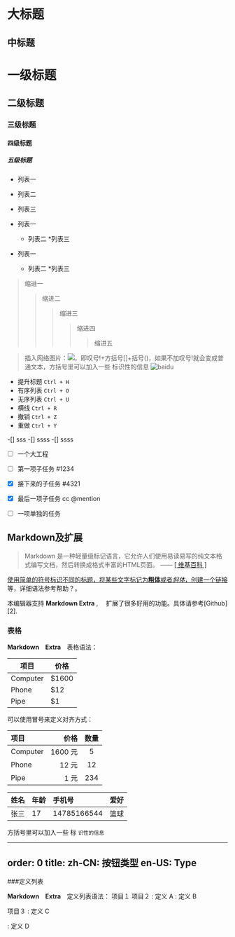 大标题 
============

中标题
-------------

# 一级标题
## 二级标题
### 三级标题
#### 四级标题
##### 五级标题


* 列表一
* 列表二
* 列表三

* 列表一
  * 列表二
    *列表三
  
* 列表一
    * 列表二
         *列表三
  
>缩进一
>>缩进二
>>>缩进三
>>>>缩进四
>>>>>缩进五
  
> 插入网络图片：![](网络图片链接地址)，即叹号!+方括号[]+括号()，如果不加叹号!就会变成普通文本，方括号里可以加入一些 标识性的信息
![baidu](http://www.baidu.com/img/bdlogo.gif )



 - 提升标题    `Ctrl + H`
 - 有序列表    `Ctrl + O`
 - 无序列表    `Ctrl + U`
 - 横线    `Ctrl + R`
 - 撤销    `Ctrl + Z`
 - 重做    `Ctrl + Y`


-[] sss
-[] ssss
 -[] ssss
 
 - [ ] 一个大工程
  - [ ] 第一项子任务 #1234
  - [x] 接下来的子任务 #4321
  - [x] 最后一项子任务 cc @mention
- [ ] 一项单独的任务


## Markdown及扩展

> Markdown 是一种轻量级标记语言，它允许人们使用易读易写的纯文本格式编写文档，然后转换成格式丰富的HTML页面。    —— <a href="https://zh.wikipedia.org/wiki/Markdown" target="_blank"> [ 维基百科 ]

使用简单的符号标识不同的标题，将某些文字标记为**粗体**或者*斜体*，创建一个[链接](http://www.csdn.net)等，详细语法参考帮助？。

本编辑器支持 **Markdown Extra** , 　扩展了很多好用的功能。具体请参考[Github][2].  

### 表格

**Markdown　Extra**　表格语法：

项目     | 价格
-------- | ---
Computer | $1600
Phone    | $12
Pipe     | $1

可以使用冒号来定义对齐方式：

| 项目      |    价格 | 数量  |
| :-------- | --------:| :--: |
| Computer  | 1600 元 |  5   |
| Phone     |   12 元 |  12  |
| Pipe      |    1 元 | 234  |



| 姓名	 | 年龄	|    手机号 |   爱好|
| :------- | :----- | :------- | :---- |
| 张三	 | 17	|    14785166544 |   篮球|

方括号里可以加入一些 标 `识性的信息`

---
order: 0
title:
  zh-CN: 按钮类型
  en-US: Type
---

###定义列表

**Markdown　Extra**　定义列表语法：
项目１
项目２
:   定义 A
:   定义 B

项目３
:   定义 C

:   定义 D


